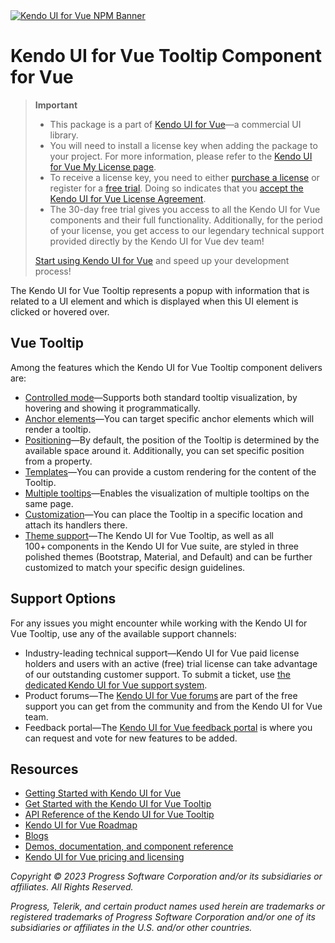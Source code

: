 <a href="https://www.telerik.com/kendo-vue-ui/?utm_medium=referral&utm_source=npm&utm_campaign=kendo-ui-vue-trial-npm-tooltip&utm_content=banner" target="_blank">
<img src="https://www.telerik.com/kendo-vue-ui/npm-banner.svg" alt="Kendo UI for Vue NPM Banner">
</a>

# Kendo UI for Vue Tooltip Component for Vue

> **Important**
> * This package is а part of [Kendo UI for Vue](https://www.telerik.com/kendo-vue-ui/?utm_medium=referral&utm_source=npm&utm_campaign=kendo-ui-vue-trial-npm-tooltip)&mdash;a commercial UI library.
> * You will need to install a license key when adding the package to your project. For more information, please refer to the [Kendo UI for Vue My License page](https://www.telerik.com/kendo-vue-ui/my-license/?utm_medium=referral&utm_source=npm&utm_campaign=kendo-ui-vue-trial-npm-tooltip).
> * To receive a license key, you need to either [purchase a license](https://www.telerik.com/purchase/kendo-ui/?utm_medium=referral&utm_source=npm&utm_campaign=kendo-ui-vue-trial-npm-tooltip) or register for a [free trial](https://www.telerik.com/download-login-v2-kendo-vue-ui?utm_medium=referral&utm_source=npm&utm_campaign=kendo-ui-vue-trial-npm-tooltip). Doing so indicates that you [accept the Kendo UI for Vue License Agreement](https://www.telerik.com/purchase/license-agreement/progress-kendovue?utm_medium=referral&utm_source=npm&utm_campaign=kendo-ui-vue-trial-npm-tooltip).
> * The 30-day free trial gives you access to all the Kendo UI for Vue components and their full functionality. Additionally, for the period of your license, you get access to our legendary technical support provided directly by the Kendo UI for Vue dev team!
>
> [Start using Kendo UI for Vue](https://www.telerik.com/download-login-v2-kendo-vue-ui?utm_medium=referral&utm_source=npm&utm_campaign=kendo-ui-vue-trial-npm-tooltip) and speed up your development process!

The Kendo UI for Vue Tooltip represents a popup with information that is related to a UI element and which is displayed when this UI element is clicked or hovered over.

## Vue Tooltip

Among the features which the Kendo UI for Vue Tooltip component delivers are:

* [Controlled mode](https://www.telerik.com/kendo-vue-ui/components/tooltip/controlled-mode/?utm_medium=referral&utm_source=npm&utm_campaign=kendo-ui-vue-trial-npm-tooltip)&mdash;Supports both standard tooltip visualization, by hovering and showing it programmatically.
* [Anchor elements](https://www.telerik.com/kendo-vue-ui/components/tooltip/anchor-elements/?utm_medium=referral&utm_source=npm&utm_campaign=kendo-ui-vue-trial-npm-tooltip)&mdash;You can target specific anchor elements which will render a tooltip.
* [Positioning](https://www.telerik.com/kendo-vue-ui/components/tooltip/positioning/?utm_medium=referral&utm_source=npm&utm_campaign=kendo-ui-vue-trial-npm-tooltip)&mdash;By default, the position of the Tooltip is determined by the available space around it. Additionally, you can set specific position from a property.
* [Templates](https://www.telerik.com/kendo-vue-ui/components/tooltip/templates/?utm_medium=referral&utm_source=npm&utm_campaign=kendo-ui-vue-trial-npm-tooltip)&mdash;You can provide a custom rendering for the content of the Tooltip.
* [Multiple tooltips](https://www.telerik.com/kendo-vue-ui/components/tooltip/multiple-tooltips/?utm_medium=referral&utm_source=npm&utm_campaign=kendo-ui-vue-trial-npm-tooltip)&mdash;Enables the visualization of multiple tooltips on the same page.
* [Customization](https://www.telerik.com/kendo-vue-ui/components/tooltip/tooltip-customization/?utm_medium=referral&utm_source=npm&utm_campaign=kendo-ui-vue-trial-npm-tooltip)&mdash;You can place the Tooltip in a specific location and attach its handlers there.
* [Theme support](https://www.telerik.com/kendo-vue-ui/components/styling/?utm_medium=referral&utm_source=npm&utm_campaign=kendo-ui-vue-trial-npm-tooltip)&mdash;The Kendo UI for Vue Tooltip, as well as all 100+ components in the Kendo UI for Vue suite, are styled in three polished themes (Bootstrap, Material, and Default) and can be further customized to match your specific design guidelines.

## Support Options

For any issues you might encounter while working with the Kendo UI for Vue Tooltip, use any of the available support channels:

* Industry-leading technical support&mdash;Kendo UI for Vue paid license holders and users with an active (free) trial license can take advantage of our outstanding customer support. To submit a ticket, use [the dedicated Kendo UI for Vue support system](https://www.telerik.com/account/support-tickets?utm_medium=referral&utm_source=npm&utm_campaign=kendo-ui-vue-trial-npm-listview).
* Product forums&mdash;The [Kendo UI for Vue forums](https://www.telerik.com/forums/kendo-ui-vue?utm_medium=referral&utm_source=npm&utm_campaign=kendo-ui-vue-trial-npm-listview) are part of the free support you can get from the community and from the Kendo UI for Vue team.
* Feedback portal&mdash;The [Kendo UI for Vue feedback portal](https://feedback.telerik.com/kendo-vue-ui?utm_medium=referral&utm_source=npm&utm_campaign=kendo-ui-vue-trial-npm-tooltip) is where you can request and vote for new features to be added.

## Resources

* [Getting Started with Kendo UI for Vue](https://www.telerik.com/kendo-vue-ui/getting-started/?utm_medium=referral&utm_source=npm&utm_campaign=kendo-ui-vue-trial-npm-tooltip)
* [Get Started with the Kendo UI for Vue Tooltip](https://www.telerik.com/kendo-vue-ui/components/tooltip/?utm_medium=referral&utm_source=npm&utm_campaign=kendo-ui-vue-trial-npm-tooltip)
* [API Reference of the Kendo UI for Vue Tooltip](https://www.telerik.com/kendo-vue-ui/components/tooltip/api/?utm_medium=referral&utm_source=npm&utm_campaign=kendo-ui-vue-trial-npm-tooltip)
* [Kendo UI for Vue Roadmap](https://www.telerik.com/support/whats-new/kendo-vue-ui/roadmap/?utm_medium=referral&utm_source=npm&utm_campaign=kendo-ui-vue-trial-npm-tooltip)
* [Blogs](https://www.telerik.com/blogs/tag/kendo?utm_medium=referral&utm_source=npm&utm_campaign=kendo-ui-vue-trial-npm-tooltip)
* [Demos, documentation, and component reference](https://www.telerik.com/kendo-vue-ui/components/?utm_medium=referral&utm_source=npm&utm_campaign=kendo-ui-vue-trial-npm-tooltip)
* [Kendo UI for Vue pricing and licensing](https://www.telerik.com/purchase/kendo-ui/?utm_medium=referral&utm_source=npm&utm_campaign=kendo-ui-vue-trial-npm-tooltip)

*Copyright © 2023 Progress Software Corporation and/or its subsidiaries or affiliates. All Rights Reserved.*

*Progress, Telerik, and certain product names used herein are trademarks or registered trademarks of Progress Software Corporation and/or one of its subsidiaries or affiliates in the U.S. and/or other countries.*
